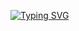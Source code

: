 [![Typing SVG](https://readme-typing-svg.demolab.com?font=Nabla&size=72&pause=1000&multiline=true&width=750&height=100&lines=Hello%2C+I'm+Arman+%F0%9F%8C%9A)](https://git.io/typing-svg)
